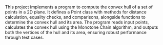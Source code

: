 This project implements a program to compute the convex hull of a set of points in a 2D plane. It defines a Point class with methods for distance calculation, equality checks, and comparisons, alongside functions to determine the convex hull and its area. The program reads input points, calculates the convex hull using the Monotone Chain algorithm, and outputs both the vertices of the hull and its area, ensuring robust performance through test cases.
